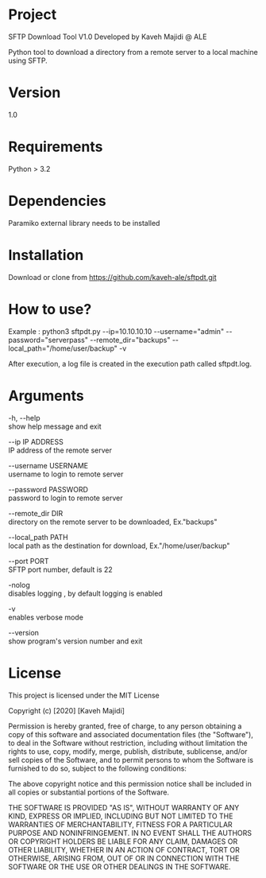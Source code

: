 # Project

SFTP Download Tool V1.0
Developed by Kaveh Majidi @ ALE

Python tool to download a directory from a remote server to a local machine using SFTP.

# Version

1.0

# Requirements

Python > 3.2

# Dependencies

Paramiko external library needs to be installed

# Installation

Download or clone from https://github.com/kaveh-ale/sftpdt.git

#  How to use?

Example : python3 sftpdt.py --ip=10.10.10.10 --username="admin" --password="serverpass" --remote_dir="backups" --local_path="/home/user/backup" -v

After execution, a log file is created in the execution path called sftpdt.log.

# Arguments

  -h, --help           
  show help message and exit

  --ip IP ADDRESS      
  IP address of the remote server

  --username USERNAME  
  username to login to remote server

  --password PASSWORD  
  password to login to remote server

  --remote_dir DIR     
  directory on the remote server to be downloaded, Ex."backups"

  --local_path PATH    
  local path as the destination for download, Ex."/home/user/backup"

  --port PORT          
  SFTP port number, default is 22

  -nolog               
  disables logging , by default logging is enabled

  -v                   
  enables verbose mode

  --version            
  show program's version number and exit


# License

This project is licensed under the MIT License

Copyright (c) [2020] [Kaveh Majidi]

Permission is hereby granted, free of charge, to any person obtaining a copy
of this software and associated documentation files (the "Software"), to deal
in the Software without restriction, including without limitation the rights
to use, copy, modify, merge, publish, distribute, sublicense, and/or sell
copies of the Software, and to permit persons to whom the Software is
furnished to do so, subject to the following conditions:

The above copyright notice and this permission notice shall be included in all
copies or substantial portions of the Software.

THE SOFTWARE IS PROVIDED "AS IS", WITHOUT WARRANTY OF ANY KIND, EXPRESS OR
IMPLIED, INCLUDING BUT NOT LIMITED TO THE WARRANTIES OF MERCHANTABILITY,
FITNESS FOR A PARTICULAR PURPOSE AND NONINFRINGEMENT. IN NO EVENT SHALL THE
AUTHORS OR COPYRIGHT HOLDERS BE LIABLE FOR ANY CLAIM, DAMAGES OR OTHER
LIABILITY, WHETHER IN AN ACTION OF CONTRACT, TORT OR OTHERWISE, ARISING FROM,
OUT OF OR IN CONNECTION WITH THE SOFTWARE OR THE USE OR OTHER DEALINGS IN THE
SOFTWARE.

